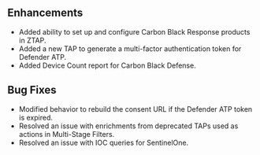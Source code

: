 ## Enhancements
- Added ability to set up and configure Carbon Black Response products in ZTAP.
- Added a new TAP to generate a multi-factor authentication token for Defender ATP.
- Added Device Count report for Carbon Black Defense.

## Bug Fixes
- Modified behavior to rebuild the consent URL if the Defender ATP token is expired.
- Resolved an issue with enrichments from deprecated TAPs used as actions in Multi-Stage Filters.
- Resolved an issue with IOC queries for SentinelOne.
